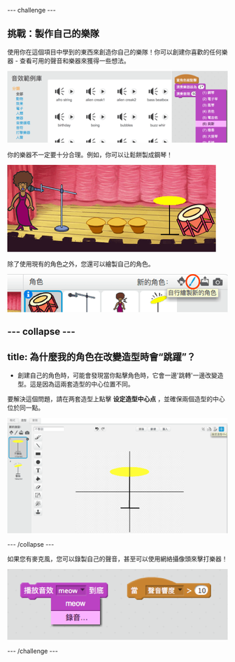 \--- challenge \---

## 挑戰：製作自己的樂隊

使用你在這個項目中學到的東西來創造你自己的樂隊！你可以創建你喜歡的任何樂器 - 查看可用的聲音和樂器來獲得一些想法。

![截圖](images/band-ideas.png)

你的樂器不一定要十分合理。例如，你可以让鬆餅製成鋼琴！

![截圖](images/band-piano.png)

除了使用現有的角色之外，您還可以繪製自己的角色。

![截圖](images/band-draw.png)

## \--- collapse \---

## title: 為什麼我的角色在改變造型時會“跳躍”？

+ 創建自己的角色時，可能會發現當你點擊角色時，它會一邊'跳轉'一邊改變造型。這是因為這兩套造型的中心位置不同。

要解決這個問題，請在两套造型上點擊 **设定造型中心点** ，並確保兩個造型的中心位於同一點。

![截圖](images/band-center.png)

\--- /collapse \---

如果您有麥克風，您可以錄製自己的聲音，甚至可以使用網絡攝像頭來擊打樂器！

![截圖](images/band-io.png)

\--- /challenge \---